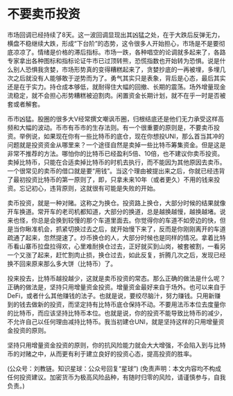 # 不要卖币投资

市场回调已经持续了8天。这一波回调显现出其凶猛之处，在于大跌后反弹无力，横盘不稳继续大跌，形成“下台阶”的态势，这令很多人开始担心，市场是不是要彻底凉凉了。情绪是价格的滞后指标。市场一跌，各种唱空的论调就多起来了，各路专家拿出各种图标和指标论证牛市已过顶转熊，恐慌指数也开始转为恐惧。说是什么别人恐惧我贪婪，市场形势真的变得糟糕起来了，贪婪抄底的一再被埋，多埋几次之后就没有人能够敢于逆势而为了。勇气其实只是表象，背后是心态，最后其实还是在于实力。持仓成本够低，就耐得住大幅的回撤、长期的震荡。场外增量现金流稳定，就不会担心形势糟糕被迫割肉。闲置资金长期计划，就不在乎一时是否被套或者解套。

币市凶猛。股圈的很多大V经常撰文嘲讽币圈，归根结底还是他们无力承受这样高频和大幅的波动。币市有币市的生存法则。有一个很重要的原则是，不要卖币投资。举例说，如果现在你有一些比特币的底仓，现在你想投UNI，那么首当其冲的问题就是投资资金从哪里来？一个途径自然是卖掉一些比特币筹集资金。但是这是非常不推荐的方法。哪怕你的比特币已经盈利5倍、10倍，也不建议你卖币投资。卖掉比特币，只能在合适卖掉比特币的时机去执行，而不能因为其他原因去卖币。一个很常见的卖币的借口就是要“用钱”。当这个理由被提出来之后，你就已经违背了最初投资比特币的第一原则了，即，只拿未来10年（或者更久）不用的钱来投资。忘记初心，违背原则，这就很有可能是失败的开始。

卖币投资，就是一种对赌。这称之为换仓。投资路上换仓，大部分时候的结果就像开车换道。常开车的老司机都知道，大部分的换道，总是越换越慢，越换越堵。说来也怪，你总是会换到较慢的那个车道里面去。你觉得你的车道不如旁边的快，但是当你瞅准机会，抓紧切换过去之后，就开始慢下来了，反而是你刚刚离开的车道疏通了起来，忽然提速了。炒币换仓的人，大部分时候也是同样的情况。拿着比特币看山寨币拉盘拉得欢，心里难耐换仓过去，正好就买到山岗，被套被割，一看另一个又涨了起来，赶忙割肉止损，换仓过去，如此反复，折腾几次之后，发现已经换不回来原来那么多大饼（比特币）了。

投来投去，比特币越投越少，这就是卖币投资的常态。那么正确的做法是什么呢？正确的做法是，坚持只用增量资金投资。增量资金最好来自于场外。也可以来自于DeFi，或者什么其他赚钱的法子。也就是说，要绞尽脑汁，努力赚钱。只用新赚到的钱去做新的投资，而坚定持有比特币底仓保持不动。不要用法币本位去度量你的比特币，而应该坚持比特币本位。也就是说，你的投资不能导致比特币的减少，不允许自己以任何理由减持比特币。我当初建仓UNI，就是坚持这样的只用增量资金投资的原则。

坚持只用增量资金投资的原则，你的抗风险能力就会大大增强，不会陷入到与比特币的对赌之中，从而更有利于建立良好的投资心态，提高投资的胜率。

(公众号：刘教链。知识星球：公众号回复“星球”)
(免责声明：本文内容均不构成任何投资建议。加密货币为极高风险品种，有随时归零的风险，请谨慎参与，自我负责。)
